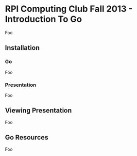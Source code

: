 # RPI Computing Club Fall 2013 - Introduction To Go
Foo

## Installation
### Go
Foo
### Presentation
Foo

## Viewing Presentation
Foo

## Go Resources
Foo
